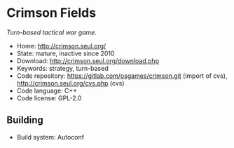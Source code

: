 # Crimson Fields

_Turn-based tactical war game._

- Home: http://crimson.seul.org/
- State: mature, inactive since 2010
- Download: http://crimson.seul.org/download.php
- Keywords: strategy, turn-based
- Code repository: https://gitlab.com/osgames/crimson.git (import of cvs), http://crimson.seul.org/cvs.php (cvs)
- Code language: C++
- Code license: GPL-2.0

## Building

- Build system: Autoconf

